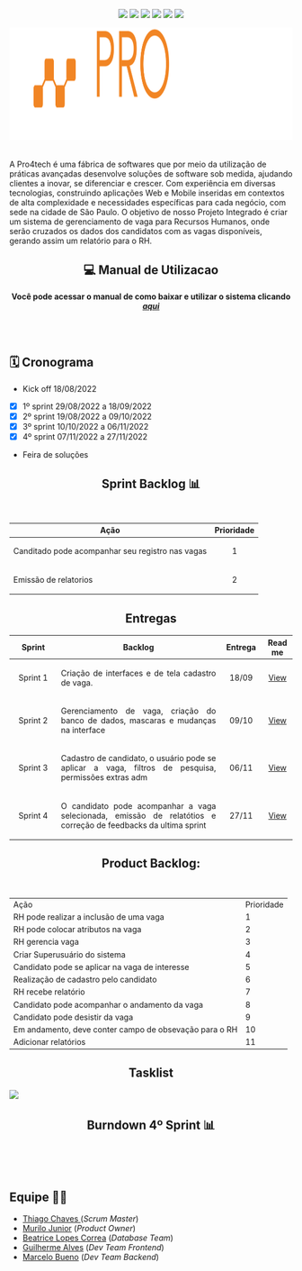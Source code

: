 <p align="center">
    <img src="https://img.shields.io/badge/Canva-%2300C4CC.svg?style=for-the-badge&logo=Canva&logoColor=white"/>
    <img src="https://img.shields.io/badge/figma-%23F24E1E.svg?style=for-the-badge&logo=figma&logoColor=white"/>
    <img src="https://img.shields.io/badge/Eclipse-FE7A16.svg?style=for-the-badge&logo=Eclipse&logoColor=white"/>
    <img src="https://img.shields.io/badge/java-%23ED8B00.svg?style=for-the-badge&logo=java&logoColor=white"/>
    <img src="https://img.shields.io/badge/mysql-%2300f.svg?style=for-the-badge&logo=mysql&logoColor=white"/>
    <img src="https://img.shields.io/badge/Trello-%23026AA7.svg?style=for-the-badge&logo=Trello&logoColor=white"/>
</p>

<div text align="center">
<img src="doc/image/logo-sliders.svg"  width="591" height="200" />
</div><br>
<p align="left">
A Pro4tech é uma fábrica de softwares que por meio da utilização de práticas avançadas desenvolve soluções de software sob medida, ajudando clientes a inovar, se diferenciar e crescer. Com experiência em diversas tecnologias, construindo aplicações Web e Mobile inseridas em contextos de alta complexidade e necessidades específicas para cada negócio, com sede  na cidade de São Paulo.
O objetivo de nosso Projeto Integrado é criar um sistema de gerenciamento de vaga para Recursos Humanos, onde serão cruzados os dados dos candidatos com as vagas disponíveis, gerando assim um relatório para o RH.
</p>

<h2 align="center"> 💻 Manual de Utilizacao</h2>
<p align="center"><b>Você pode acessar o manual de como baixar e utilizar o sistema clicando <a href="https://github.com/ZeldaBD/Project-RH/tree/version-0.3/Como-usar"><em>aqui</em></a></b></p><br><br>

<h2 text align= "left"> 🗓️ Cronograma
</h2>    

- Kick off 18/08/2022 <br>
- [x] 1º sprint 29/08/2022 a 18/09/2022<BR>
- [x] 2º sprint 19/08/2022 a 09/10/2022
- [x] 3º sprint 10/10/2022 a 06/11/2022
- [x] 4º sprint 07/11/2022 a 27/11/2022
- Feira de soluções

<h2 align="center">Sprint Backlog 📊</h2><br>  

<table align="center">
    <thead>
        <th>Ação</th>
        <th>Prioridade</th>
    </thead>
    <tr>
        <td><p>Canditado pode acompanhar seu registro nas vagas</p></td>
        <td><p align="center">1</p></td>
    </tr>
    <tr>
        <td><p>Emissão de relatorios</p></td>
        <td><p align="center">2</p></td>
    </tr>
</table>

<h2 align="center">Entregas</h2>
<table align="center">
    <thead>
        <th width=100px>Sprint</th>
        <th width=450px>Backlog</th>
        <th width=70px>Entrega</th>
        <th width=45px>Read me</th>
    </thead>
    <tr>
        <td><p align="center">Sprint 1</p></td>
        <td><p align="justify">Criação de interfaces e de tela cadastro de vaga.</p></td>
        <td><p align="center">18/09</p></td>
        <td><p align="center"><a href="https://github.com/ZeldaBD/Project-RH/tree/version1.0">View</a></p></td>
    </tr>
    <tr>
        <td><p align="center">Sprint 2</p></td>
        <td><p align="justify">Gerenciamento de vaga, criação do banco de dados, mascaras e mudanças na interface</p></td>
        <td><p align="center">09/10</p></td>
        <td><p align="center"><a href="https://github.com/ZeldaBD/Project-RH/tree/version-0.2">View</p></td>
    </tr>
    <tr>
        <td><p align="center">Sprint 3</p></td>
        <td><p align="justify">Cadastro de candidato, o usuário pode se aplicar a vaga, filtros de pesquisa, permissões extras adm</p></td>
        <td><p align="center">06/11</p></td>
        <td><p align="center"><a href="https://github.com/ZeldaBD/Project-RH/tree/version-0.3">View</p></td>
    </tr>
       <tr>
        <td><p align="center">Sprint 4</p></td>
        <td><p align="justify">O candidato pode acompanhar a vaga selecionada, emissão de relatótios e correção de feedbacks da ultima sprint</p></td>
        <td><p align="center">27/11</p></td>
        <td><p align="center"><a href="https://github.com/ZeldaBD/Project-RH/tree/version-0.4">View</p></td>
    </tr>
</table>

    
<h2 align="center">Product Backlog:</h2><br>
<table align="center">
  <tr>
   <td>Ação</td>
   <td>Prioridade</td>
  </tr>

  <tr>
   <td>RH pode realizar a inclusão de uma vaga</td>
   <td>1</td>
  </tr>

  <tr>
   <td>RH pode colocar atributos na vaga</td>
   <td>2</td>
  </tr>

  <tr>
   <td>RH gerencia vaga</td>
   <td>3</td>
  </tr>
 
  <tr>
    <td>Criar Superusuário do sistema</td>
    <td>4</td>
  </tr>
  
  <tr>
    <td>Candidato pode se aplicar na vaga de interesse</td>
    <td>5</td>
  </tr>
 
  <tr>
     <td>Realização de cadastro pelo candidato</td>
     <td>6</td>
  </tr>
  
  
  <tr>
     <td>RH recebe relatório</td>
     <td>7</td>
  </tr>
 
  <tr>
     <td>Candidato pode acompanhar o andamento da vaga</td>
     <td>8</td>
  </tr>
 
  <tr>
     <td>Candidato pode desistir da vaga</td>
     <td>9</td>
  </tr>
 
 
  <tr>
     <td>Em andamento, deve conter campo de obsevação para o RH</td>
     <td>10</td>
  </tr>
 
  <tr>
     <td>Adicionar relatórios</td>
     <td>11</td>
  </tr>
 
</table>


<h2 align="center">Tasklist</h2>
    <img src="https://github.com/ZeldaBD/Project-RH/blob/version-0.4/doc/imagereadme/Trello.png"><br>
    
<h2 align="center">Burndown 4º Sprint 📊</h2><br>
    <p align="center">
    <img src="" width="600px">
    </p>

<h2>Equipe 👩‍💻</h2>
<ul>
    <li><a href="https://www.linkedin.com/in/thiago-lopes-chaves-5ba22b209">Thiago Chaves </a>(<i>Scrum Master</i>)</li>
    <li><a href="https://www.linkedin.com/in/murilo-jos%C3%A9-de-brito-junior-32403b157">Murilo Junior</a> (<i>Product Owner</i>)</li>
    <li><a href="https://www.linkedin.com/in/bewtrice/">Beatrice Lopes Correa</a> (<i>Database Team</i>)</li>
    <li><a href="https://www.linkedin.com/mwlite/in/guilherme-alves-163783156">Guilherme Alves</a> (<i>Dev Team Frontend</i>)</li>
    <li><a href="https://www.linkedin.com/in/marcelo-silva-07081999">Marcelo Bueno</a> (<i>Dev Team Backend</i>)</li>

</ul>
        
        
 
